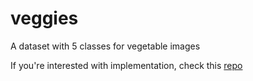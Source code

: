 # veggies

A dataset with 5 classes for vegetable images

If you're interested with implementation, check this [repo](https://github.com/jscastanos/veggies-cnn)
